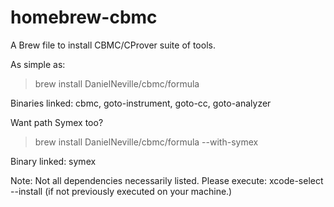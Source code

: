 # homebrew-cbmc
A Brew file to install CBMC/CProver suite of tools.

As simple as:

> brew install DanielNeville/cbmc/formula


Binaries linked: cbmc, goto-instrument, goto-cc, goto-analyzer

Want path Symex too?

> brew install DanielNeville/cbmc/formula --with-symex

Binary linked: symex

Note:  Not all dependencies necessarily listed.
Please execute: xcode-select --install 
(if not previously executed on your machine.)
